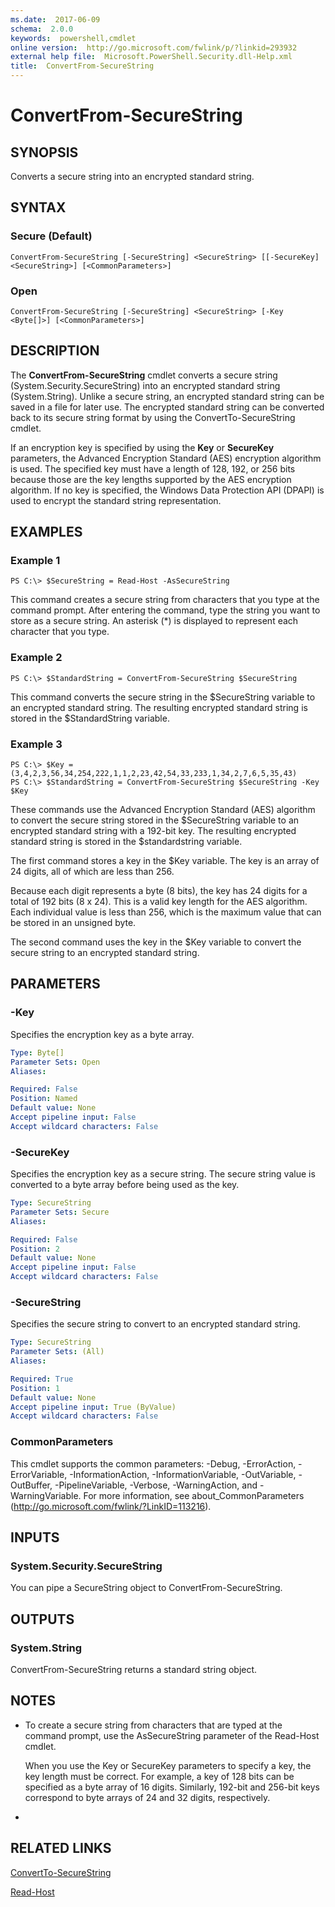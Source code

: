 ```yaml
---
ms.date:  2017-06-09
schema:  2.0.0
keywords:  powershell,cmdlet
online version:  http://go.microsoft.com/fwlink/p/?linkid=293932
external help file:  Microsoft.PowerShell.Security.dll-Help.xml
title:  ConvertFrom-SecureString
---
```


# ConvertFrom-SecureString

## SYNOPSIS
Converts a secure string into an encrypted standard string.

## SYNTAX

### Secure (Default)
```
ConvertFrom-SecureString [-SecureString] <SecureString> [[-SecureKey] <SecureString>] [<CommonParameters>]
```

### Open
```
ConvertFrom-SecureString [-SecureString] <SecureString> [-Key <Byte[]>] [<CommonParameters>]
```

## DESCRIPTION
The **ConvertFrom-SecureString** cmdlet converts a secure string (System.Security.SecureString) into an encrypted standard string (System.String).
Unlike a secure string, an encrypted standard string can be saved in a file for later use.
The encrypted standard string can be converted back to its secure string format by using the ConvertTo-SecureString cmdlet.

If an encryption key is specified by using the **Key** or **SecureKey** parameters, the Advanced Encryption Standard (AES) encryption algorithm is used.
The specified key must have a length of 128, 192, or 256 bits because those are the key lengths supported by the AES encryption algorithm.
If no key is specified, the Windows Data Protection API (DPAPI) is used to encrypt the standard string representation.

## EXAMPLES

### Example 1
```
PS C:\> $SecureString = Read-Host -AsSecureString
```

This command creates a secure string from characters that you type at the command prompt.
After entering the command, type the string you want to store as a secure string.
An asterisk (*) is displayed to represent each character that you type.

### Example 2
```
PS C:\> $StandardString = ConvertFrom-SecureString $SecureString
```

This command converts the secure string in the $SecureString variable to an encrypted standard string.
The resulting encrypted standard string is stored in the $StandardString variable.

### Example 3
```
PS C:\> $Key = (3,4,2,3,56,34,254,222,1,1,2,23,42,54,33,233,1,34,2,7,6,5,35,43)
PS C:\> $StandardString = ConvertFrom-SecureString $SecureString -Key $Key
```

These commands use the Advanced Encryption Standard (AES) algorithm to convert the secure string stored in the $SecureString variable to an encrypted standard string with a 192-bit key.
The resulting encrypted standard string is stored in the $standardstring variable.

The first command stores a key in the $Key variable.
The key is an array of 24 digits, all of which are less than 256.

Because each digit represents a byte (8 bits), the key has 24 digits for a total of 192 bits (8 x 24).
This is a valid key length for the AES algorithm.
Each individual value is less than 256, which is the maximum value that can be stored in an unsigned byte.

The second command uses the key in the $Key variable to convert the secure string to an encrypted standard string.

## PARAMETERS

### -Key
Specifies the encryption key as a byte array.

```yaml
Type: Byte[]
Parameter Sets: Open
Aliases: 

Required: False
Position: Named
Default value: None
Accept pipeline input: False
Accept wildcard characters: False
```

### -SecureKey
Specifies the encryption key as a secure string.
The secure string value is converted to a byte array before being used as the key.

```yaml
Type: SecureString
Parameter Sets: Secure
Aliases: 

Required: False
Position: 2
Default value: None
Accept pipeline input: False
Accept wildcard characters: False
```

### -SecureString
Specifies the secure string to convert to an encrypted standard string.

```yaml
Type: SecureString
Parameter Sets: (All)
Aliases: 

Required: True
Position: 1
Default value: None
Accept pipeline input: True (ByValue)
Accept wildcard characters: False
```

### CommonParameters
This cmdlet supports the common parameters: -Debug, -ErrorAction, -ErrorVariable, -InformationAction, -InformationVariable, -OutVariable, -OutBuffer, -PipelineVariable, -Verbose, -WarningAction, and -WarningVariable. For more information, see about_CommonParameters (http://go.microsoft.com/fwlink/?LinkID=113216).

## INPUTS

### System.Security.SecureString
You can pipe a SecureString object to ConvertFrom-SecureString.

## OUTPUTS

### System.String
ConvertFrom-SecureString returns a standard string object.

## NOTES
* To create a secure string from characters that are typed at the command prompt, use the AsSecureString parameter of the Read-Host cmdlet.

  When you use the Key or SecureKey parameters to specify a key, the key length must be correct.
For example, a key of 128 bits can be specified as a byte array of 16 digits.
Similarly, 192-bit and 256-bit keys correspond to byte arrays of 24 and 32 digits, respectively.

*

## RELATED LINKS

[ConvertTo-SecureString](ConvertTo-SecureString.md)

[Read-Host](../Microsoft.PowerShell.Utility/Read-Host.md)

